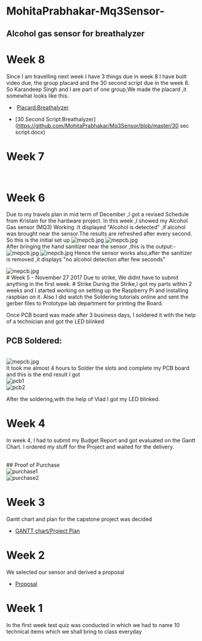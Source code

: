
# MohitaPrabhakar-Mq3Sensor-
## Alcohol gas sensor for breathalyzer


# Week 8
Since I am travelling next week I have 3 things due in week 8
I have built video due, the group placard and the 30 second script due in the week 8.
So Karandeep Singh and I are part of one group,We made the placard ,it somewhat looks like this.

-  [Placard:Breathalyzer](https://github.com/MohitaPrabhakar/Mq3Sensor/blob/master/PlacardBreathalyzer.pub)

- [30 Second Script:Breathalyzer](https://github.com/MohitaPrabhakar/Mq3Sensor/blob/master/30 sec script.docx)


# Week 7
<br>

# Week 6
Due to my travels plan in mid term of December ,I got a revised Schedule from Kristain for the hardware project.
In this week ,I showed my Alcohol Gas sensor (MQ3) Working .It displayed "Alcohol is detected" ,if alcohol was brought near the sensor.The results are refreshed after every second.
So this is the initial set up
<img src="https://github.com/MohitaPrabhakar/Mq3Sensor/blob/master/1mq3.jpg"  alt="mepcb.jpg">
<img src="https://github.com/MohitaPrabhakar/Mq3Sensor/blob/master/2mq3.jpg"  alt="mepcb.jpg">
 <br>
 After bringing the hand sanitizer near the sensor ,this is the output:-
<img src="https://github.com/MohitaPrabhakar/Mq3Sensor/blob/master/3mq3.jpg"  alt="mepcb.jpg">
<img src="https://github.com/MohitaPrabhakar/Mq3Sensor/blob/master/5mq3.jpg"  alt="mepcb.jpg">
 Hence the sensor works also,after the sanitizer is removed ,it displays "no alcohol detection after few seconds"
 <br>
 
 <img src="https://github.com/MohitaPrabhakar/Mq3Sensor/blob/master/6mq3.jpg"  alt="mepcb.jpg">

 <br>
#  Week 5 - November 27 2017 
Due to strike, We didnt have to submit anything in the first week.
# Strike
 During the Strike,I got my parts within 2 weeks and I started working on setting up the Raspberry Pi and installing raspbian on it.
Also I did watch the Soldering tutorials online and sent the gerber files to Prototype lab department for printing the Board.

Once PCB board was made after 3 business days, I soldered it with the help of a technician and got the LED blinked

          

## PCB Soldered:
<br>
<img src="https://github.com/MohitaPrabhakar/Mq3Sensor/blob/master/mepcb.jpg" alt="mepcb.jpg">
<br>
It took me almost 4 hours to Solder the slots and complete my PCB board and this is the end result I got
<br>
<img src="https://github.com/MohitaPrabhakar/Mq3Sensor/blob/master/pcb1.jpg" alt="pcb1">
<br>
<img src="https://github.com/MohitaPrabhakar/Mq3Sensor/blob/master/pcb2.jpg" alt="pcb2">
<br>

After the soldering,with the help of Vlad I got my LED blinked.

# Week 4   
In week 4, I had to submit my Budget Report and got evaluated on the Gantt Chart.
I ordered my stuff for the Project and waited for the delivery.

<br>
## Proof of Purchase
<br>
<img src="https://github.com/MohitaPrabhakar/Mq3Sensor/blob/master/purchase1.PNG" alt="purchase1">
<br>
<img src="https://github.com/MohitaPrabhakar/Mq3Sensor/blob/master/purchase2.PNG" alt="purchase2">

# Week 3
Gantt chart and plan for the capstone project was decided <br>
-   [GANTT chart/Project Plan](https://github.com/MohitaPrabhakar/Mq3Sensor/blob/master/ganttchart.PNG)

# Week 2
We selected our sensor and derived a proposal<br>
-   [Proposal](https://github.com/MohitaPrabhakar/Mq3Sensor/blob/master/Capture.PNG)

# Week 1
In the first week test quiz was conducted in which we had to name 10 technical items which we shall bring to class everyday
